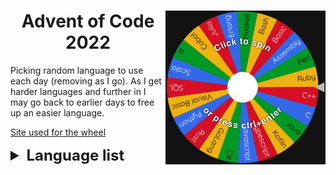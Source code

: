 <div>
    <img align="right" width="256" src=".github/wheel.png" alt="Wheel">
    <h1 align="center">Advent of Code 2022</h1>
</div>

Picking random language to use each day (removing as I go).
As I get harder languages and further in I may go back to earlier days to free up an easier language.

[Site used for the wheel](https://wheelofnames.com/)

<details>
    <summary style="font-size: x-large; font-weight: bolder">Language list</summary>
    <ul>
        <li> Assembly</li>
        <li> Bash - Day 6 </li>
        <li> Basic </li>
        <li> C - Day 5</li>
        <li> C# </li>
        <li> C++ </li>
        <li> Cobol - Day 2</li>
        <li> Erlang </li>
        <li> Excel </li>
        <li> GoLang </li>
        <li> Haskell </li>
        <li> Java </li>
        <li> Javascript </li>
        <li> Julia </li>
        <li> Kotlin </li>
        <li> Lua - Day 3 </li>
        <li> Perl </li>
        <li> Python </li>
        <li> R </li>
        <li> Ruby </li>
        <li> Rust - Day 1 </li>
        <li> SQL </li>
        <li> Scala </li>
        <li> Typescript - Day 4 </li>
        <li> Visual Basic </li>
    </ul>
</details>
